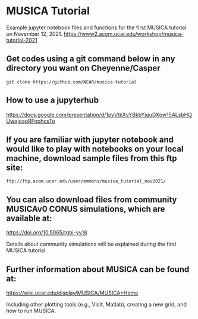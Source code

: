 # MUSICA Tutorial

Example jupyter notebook files and functions for the first MUSICA tutorial on November 12, 2021. 
https://www2.acom.ucar.edu/workshop/musica-tutorial-2021


## Get codes using a git command below in any directory you want on Cheyenne/Casper

```
git clone https://github.com/NCAR/musica-tutorial
```

## How to use a jupyterhub
https://docs.google.com/presentation/d/1pyVtkXvYBkbYjguDXow15ALsbHQUwqioapRFnphcsTo


## If you are familiar with jupyter notebook and would like to play with notebooks on your local machine, download sample files from this ftp site:

```
ftp://ftp.acom.ucar.edu/user/emmons/musica_tutorial_nov2021/
```

## You can also download files from community MUSICAv0 CONUS simulations, which are available at:


https://doi.org/10.5065/tgbj-yv18

Details about community simulations will be explained during the first MUSICA tutorial. 


## Further information about MUSICA can be found at:

https://wiki.ucar.edu/display/MUSICA/MUSICA+Home

Including other plotting tools (e.g., VisIt, Matlab), creating a new grid, and how to run MUSICA. 
